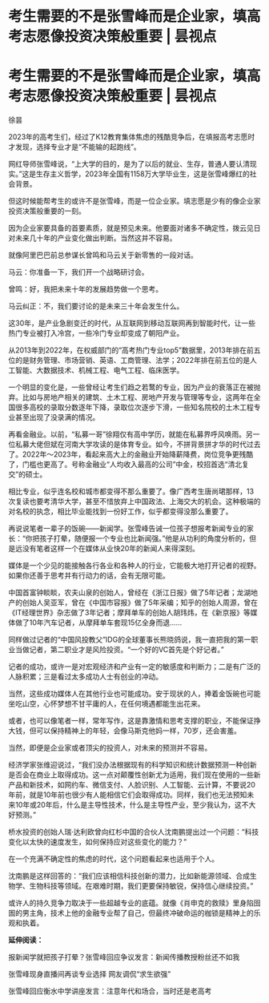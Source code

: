 # 考生需要的不是张雪峰而是企业家，填高考志愿像投资决策般重要 | 昙视点

# 考生需要的不是张雪峰而是企业家，填高考志愿像投资决策般重要 | 昙视点

徐昙

2023年的高考生们，经过了K12教育集体焦虑的残酷竞争后，在填报高考志愿时才发现，选择专业才是“不能输的起跑线”。

网红导师张雪峰说，“上大学的目的，是为了以后的就业、生存，普通人要认清现实。”这是生存主义哲学，2023年全国有1158万大学毕业生，这是张雪峰爆红的社会背景。

但这时候能帮考生的或许不是张雪峰，而是一位企业家。填志愿是少有的像企业家投资决策般重要的一刻。

因为企业家要具备的首要素质，就是预见未来。他要面对诸多不确定性，拨云见日对未来几十年的产业变化做出判断。当然这并不容易。

就像阿里巴巴前总参谋长曾鸣和马云关于新零售的一段对话。

马云：你准备一下，我们开一个战略研讨会。

曾鸣：好，我把未来十年的发展趋势做一个思考。

马云纠正：不，我们要讨论的是未来三十年会发生什么。

这30年，是产业急剧变迁的时代，从互联网到移动互联网再到智能时代，让一些热门专业被打入冷宫，一些冷门专业却变成了朝阳产业。

从2013年到2022年，在权威部门的“高考热门专业top5”数据里，2013年排在前五位的是财务管理、市场营销、英语、工商管理、法学；2022年排在前五位的是人工智能、大数据技术、机械工程、电气工程、临床医学。

一个明显的变化是，一些曾经让考生们趋之若鹜的专业，因为产业的衰落正在被抛弃。比如与房地产相关的建筑、土木工程、房地产开发与管理等专业，这两年在全国很多高校的录取分数逐年下降，录取位次逐步下滑，一些知名院校的土木工程专业甚至出现了没录满的情况。

再看金融业。以前，“私募一哥”徐翔仅有高中学历，就能在私募界呼风唤雨。另一位私募大佬但斌在河南大学攻读的是体育专业。如今，不拼背景拼才华的时代过去了。2022年～2023年，看起来高大上的金融业开始降薪降费，岗位竞争更残酷了，门槛也更高了。号称金融业“人均收入最高的公司”中金，校招首选“清北复交”的硕士。

相比专业，似乎连名校和城市都变得不那么重要了。像广西考生唐尚珺那样，13次复读也要考清华大学，甚至不惜放弃上中国政法、上海交大的机会。这种极端的对名校的执念，相比毕业能找到一份好工作，似乎都变得没那么重要了。

再说说笔者一辈子的饭碗——新闻学。张雪峰告诫一位孩子想报考新闻专业的家长：“你把孩子打晕，随便报一个专业也比新闻强。”他是从功利的角度分析的，但是远没有笔者这样一个在媒体从业快20年的新闻人来得深刻。

媒体是一个少见的能接触各行各业和各种人的行业，它能极大地打开记者的视野。如果你还善于思考并有行动力的话，会有无限可能。

中国首富钟睒睒，农夫山泉的创始人，曾经在《浙江日报》做了5年记者；龙湖地产的创始人吴亚军，曾在《中国市容报》做了5年采编；知乎的创始人周源，曾在《IT经理世界》杂志做了3年记者；摩拜单车的创始人胡玮炜，在《新京报》等媒体做了10年汽车记者，从摩拜单车套现15亿全身而退……

同样做过记者的“中国风投教父”IDG的全球董事长熊晓鸽说，我一直把我的第一职业当做记者，第二职业才是风险投资。“一个好的VC首先是个好记者。”

记者的成功，或许一是对宏观经济和产业有一定的敏感度和判断力；二是有广泛的人脉积累；三是看过太多成功人士有创业的冲动。

当然，这些成功媒体人在其他行业也可能成功。安于现状的人，捧着金饭碗也可能坐吃山空，心怀梦想不甘平庸的人，在任何境遇都能生出花来。

或者，也可以像笔者一样，常年写作，这是靠激情和思考支撑的职业，不能保证挣大钱，但可以保持精神上的年轻，会像马斯克他妈一样，70岁，还会害羞。

当然，即便是企业家或者顶尖的投资人，对未来的预测并不容易。

经济学家张维迎说过，“我们没办法根据现有的科学知识和统计数据预测一种创新是否会在商业上取得成功。这一点对颠覆性创新尤为适用，我们现在使用的一些新产品和新技术，如网约车、微信支付、人脸识别、人工智能、云计算，不要说20年前，就是10年前也很少有人能相信它们会取得成功。同样，我们也无法预知未来10年或20年后，什么是主导性技术，什么是主导性产业，至少我认为，这不大好预测。”

桥水投资的创始人瑞·达利欧曾向红杉中国的合伙人沈南鹏提出过一个问题：“科技变化以太快的速度发生，如何保持应对这些变化的能力？”

在一个充满不确定性的焦虑的时代，这个问题看起来也适用于个人。

沈南鹏是这样回答的：“我们应该相信科技创新的潜力，比如新能源领域、合成生物学、生物科技等领域。在艰难时期，我们更要保持敏锐，保持信心继续投资。”

或许人的持久竞争力取决于一些超越专业的底蕴。就像《肖申克的救赎》里身陷囹圄的男主角，技术上他的金融专业帮了自己，但最终冲破命运的枷锁是精神上的乐观和执着。

**延伸阅读：**

报新闻学就把孩子打晕？张雪峰回应争议发言：新闻传播教授粉丝还不如我

张雪峰现身直播间再谈专业选择 网友调侃“求生欲强”

张雪峰回应衡水中学讲座发言：注意年代和场合，当时还是老高考

